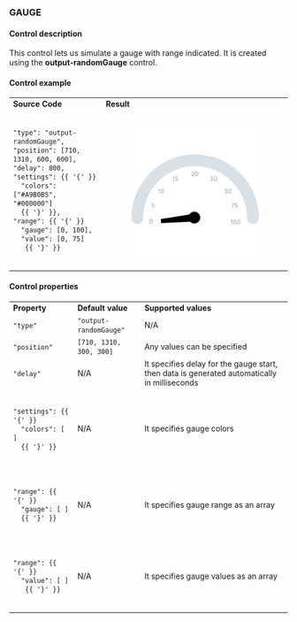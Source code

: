 ### **GAUGE**

#### Control description

This control lets us simulate a gauge with range indicated. It is created using the **output-randomGauge** control.

#### Control example

<table>
  <tr>
    <td><strong>Source Code</strong></td>
    <td>
      <strong>Result</strong>
    </td>
  </tr>
  <tr>
    <td>
    <pre><code>
"type": "output-randomGauge",
"position": [710, 1310, 600, 600],
"delay": 800,
"settings": {{ '{' }}
  "colors": ["#A9B0B5", "#000000"]
  {{ '}' }},
"range": {{ '{' }}
  "gauge": [0, 100],
  "value": [0, 75]
   {{ '}' }}
    </code></pre>
    </td>
    <td>
      <figure><img src="/assets/gauge-sample.gif"/></figure>
    </td>
  </tr>
</table>

#### Control properties

<table>
  <tr>
    <td><strong>Property</strong></td>
    <td><strong>Default value</strong></td>
    <td>
      <strong>Supported values</strong>
    </td>
  </tr>
  <tr>
    <td>
      <code>"type"</code>
    </td>
    <td>
      <code>"output-randomGauge"</code>
    </td>
    <td>
      N/A
    </td>
  </tr>
  <tr>
    <td>
      <code>"position"</code>
    </td>
    <td>
     <code>[710, 1310, 300, 300]</code>
    </td>
    <td>
      Any values can be specified
    </td>
  </tr>
  <tr>
    <td>
      <code>"delay"</code>
    </td>
    <td>
      N/A
    </td>
    <td>
      It specifies delay for the gauge start, then data is generated automatically in milliseconds
    </td>
  </tr>
  <tr>
    <td>
      <pre><code>
"settings": {{ '{' }}
  "colors": [ ]
  {{ '}' }}
      </code></pre>
    </td>
    <td>
      N/A
    </td>
    <td>
      It specifies gauge colors
    </td>
  </tr>
  <tr>
    <td>
      <pre><code>
"range": {{ '{' }}
  "gauge": [ ]
  {{ '}' }}
      </code></pre>
    </td>
    <td>
      N/A
    </td>
    <td>
      It specifies gauge range as an array
    </td>
  </tr>
  <tr>
    <td>
      <pre><code>
"range": {{ '{' }}
  "value": [ ]
   {{ '}' }}
      </code></pre>
    </td>
    <td>
      N/A
    </td>
    <td>
      It specifies gauge values as an array
    </td>
  </tr>
</table>
